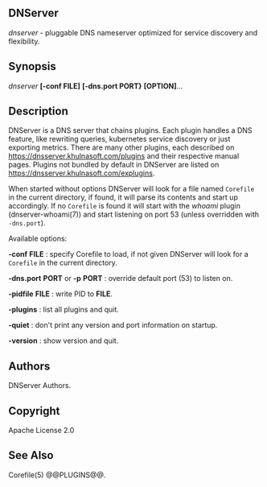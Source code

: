 ## DNServer

*dnserver* - pluggable DNS nameserver optimized for service discovery and flexibility.

## Synopsis

*dnserver* **[-conf FILE]** **[-dns.port PORT}** **[OPTION]**...

## Description

DNServer is a DNS server that chains plugins. Each plugin handles a DNS feature, like rewriting
queries, kubernetes service discovery or just exporting metrics. There are many other plugins,
each described on <https://dnsserver.khulnasoft.com/plugins> and their respective manual pages. Plugins not
bundled by default in DNServer are listed on <https://dnsserver.khulnasoft.com/explugins>.

When started without options DNServer will look for a file named `Corefile` in the current
directory, if found, it will parse its contents and start up accordingly. If no `Corefile` is found
it will start with the *whoami* plugin (dnserver-whoami(7)) and start listening on port 53 (unless
overridden with `-dns.port`).

Available options:

**-conf** **FILE**
: specify Corefile to load, if not given DNServer will look for a `Corefile` in the current
  directory.

**-dns.port** **PORT** or **-p** **PORT**
: override default port (53) to listen on.

**-pidfile** **FILE**
: write PID to **FILE**.

**-plugins**
: list all plugins and quit.

**-quiet**
: don't print any version and port information on startup.

**-version**
: show version and quit.

## Authors

DNServer Authors.

## Copyright

Apache License 2.0

## See Also

Corefile(5) @@PLUGINS@@.
